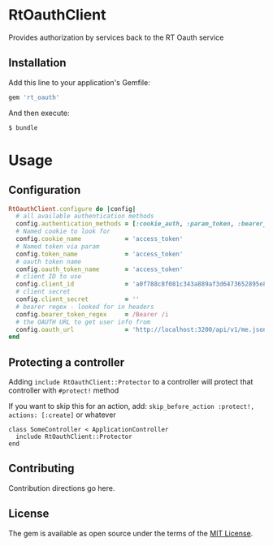 # RtOauthClient

Provides authorization by services back to the RT Oauth service


## Installation
Add this line to your application's Gemfile:

```ruby
gem 'rt_oauth'
```

And then execute:
```bash
$ bundle
```

# Usage

## Configuration

```ruby
RtOauthClient.configure do |config|
  # all available authentication methods
  config.authentication_methods = [:cookie_auth, :param_token, :bearer_token]
  # Named cookie to look for
  config.cookie_name            = 'access_token'
  # Named token via param
  config.token_name             = 'access_token'
  # oauth token name
  config.oauth_token_name       = 'access_token'
  # client ID to use
  config.client_id              = 'a0f788c8f081c343a889af3d6473652895e871f34a8ac17a29dd036b7b2919af'
  # client secret
  config.client_secret          = ''
  # bearer regex - looked for in headers
  config.bearer_token_regex     = /Bearer /i
  # the OAUTH URL to get user info from
  config.oauth_url              = 'http://localhost:3200/api/v1/me.json'
end

```

## Protecting a controller

Adding `include RtOauthClient::Protector` to a controller will protect that controller with `#protect!` method

If you want to skip this for an action, add: `skip_before_action :protect!, actions: [:create]` or whatever

```
class SomeController < ApplicationController
  include RtOauthClient::Protector
end
```


## Contributing
Contribution directions go here.

## License
The gem is available as open source under the terms of the [MIT License](http://opensource.org/licenses/MIT).
